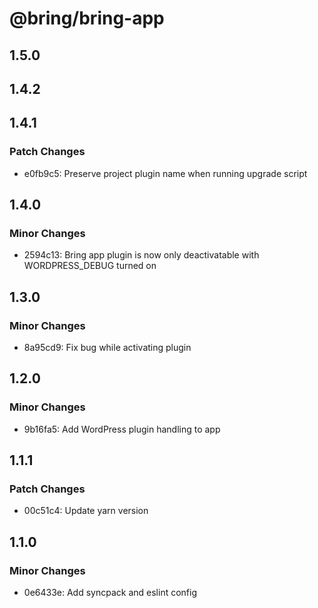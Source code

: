 # @bring/bring-app

## 1.5.0

## 1.4.2

## 1.4.1

### Patch Changes

- e0fb9c5: Preserve project plugin name when running upgrade script

## 1.4.0

### Minor Changes

- 2594c13: Bring app plugin is now only deactivatable with WORDPRESS_DEBUG turned on

## 1.3.0

### Minor Changes

- 8a95cd9: Fix bug while activating plugin

## 1.2.0

### Minor Changes

- 9b16fa5: Add WordPress plugin handling to app

## 1.1.1

### Patch Changes

- 00c51c4: Update yarn version

## 1.1.0

### Minor Changes

- 0e6433e: Add syncpack and eslint config
